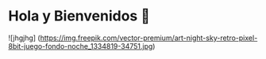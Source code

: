 # Hola y Bienvenidos 👋
![jhgjhg] (https://img.freepik.com/vector-premium/art-night-sky-retro-pixel-8bit-juego-fondo-noche_1334819-34751.jpg)
<!--
**EstelaPerdiguero/EstelaPerdiguero** is a ✨ _special_ ✨ repository because its `README.md` (this file) appears on your GitHub profile.

Here are some ideas to get you started:

- 🔭 I’m currently working on ...
- 🌱 I’m currently learning ...
- 👯 I’m looking to collaborate on ...
- 🤔 I’m looking for help with ...
- 💬 Ask me about ...
- 📫 How to reach me: ...
- 😄 Pronouns: ...
- ⚡ Fun fact: ...
-->
